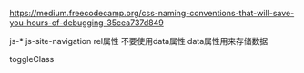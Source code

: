 https://medium.freecodecamp.org/css-naming-conventions-that-will-save-you-hours-of-debugging-35cea737d849

js-*
js-site-navigation
rel属性
不要使用data属性 data属性用来存储数据


toggleClass